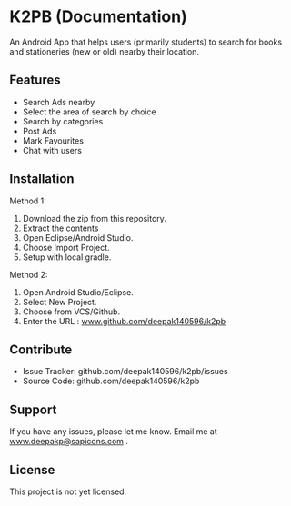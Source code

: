 K2PB   (Documentation)
======================

An Android App that helps users (primarily students) to search for books and stationeries (new or old) nearby their location.

Features
---------
-	Search Ads nearby 
-	Select the area of search by choice
-	Search by categories
-	Post Ads
-	Mark Favourites
-	Chat with users

Installation
--------------
Method 1: 
1.	Download the zip from this repository.
2.	Extract the contents
3.	Open Eclipse/Android Studio.
4.	Choose Import Project.
5.	Setup with local gradle.

Method 2:
1.	Open Android Studio/Eclipse.
2.	Select New Project.
3.	Choose from VCS/Github.
4.	Enter the URL : www.github.com/deepak140596/k2pb

Contribute
------------
-	Issue Tracker: github.com/deepak140596/k2pb/issues
-	Source Code:  github.com/deepak140596/k2pb

Support
----------
If you have any issues, please let me know.
Email me at www.deepakp@sapicons.com .

License
--------------
This project is not yet licensed.
